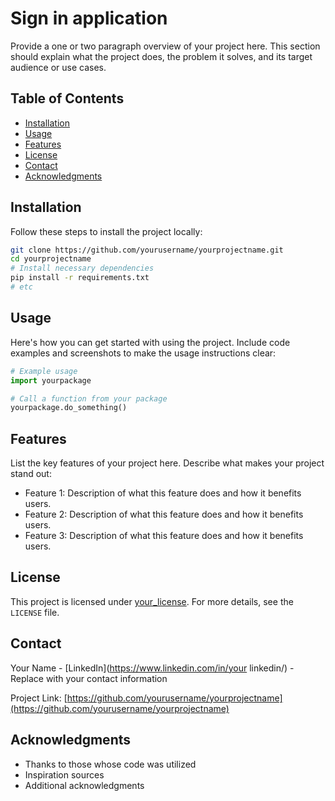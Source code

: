 # Sign in application

Provide a one or two paragraph overview of your project here. This section should explain what the project does, the problem it solves, and its target audience or use cases.

## Table of Contents

- [Installation](#installation)
- [Usage](#usage)
- [Features](#features)
- [License](#license)
- [Contact](#contact)
- [Acknowledgments](#acknowledgments)

## Installation

Follow these steps to install the project locally:

```bash
git clone https://github.com/yourusername/yourprojectname.git
cd yourprojectname
# Install necessary dependencies
pip install -r requirements.txt
# etc
```

## Usage

Here's how you can get started with using the project. Include code examples and screenshots to make the usage instructions clear:

```python
# Example usage
import yourpackage

# Call a function from your package
yourpackage.do_something()
```

## Features

List the key features of your project here. Describe what makes your project stand out:

- Feature 1: Description of what this feature does and how it benefits users.
- Feature 2: Description of what this feature does and how it benefits users.
- Feature 3: Description of what this feature does and how it benefits users.

## License

This project is licensed under [your_license](./LICENSE). For more details, see the `LICENSE` file.

## Contact

Your Name - [LinkedIn](https://www.linkedin.com/in/your linkedin/) - Replace with your contact information

Project Link: [https://github.com/yourusername/yourprojectname](https://github.com/yourusername/yourprojectname)

## Acknowledgments

- Thanks to those whose code was utilized
- Inspiration sources
- Additional acknowledgments
